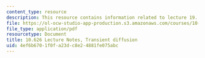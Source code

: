 ```yaml
---
content_type: resource
description: This resource contains information related to lecture 19.
file: https://ol-ocw-studio-app-production.s3.amazonaws.com/courses/10-626-electrochemical-energy-systems-spring-2014/4ef6b6701f0fa23dc8e24881fe075abc_MIT10_626S14_S11lec19.pdf
file_type: application/pdf
resourcetype: Document
title: 10.626 Lecture Notes, Transient diffusion
uid: 4ef6b670-1f0f-a23d-c8e2-4881fe075abc
---
```

